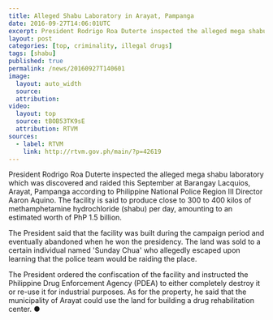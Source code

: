 ```yaml
---
title: Alleged Shabu Laboratory in Arayat, Pampanga
date: 2016-09-27T14:06:01UTC
excerpt: President Rodrigo Roa Duterte inspected the alleged mega shabu laboratory which was discovered and raided this September at Barangay Lacquios, Arayat, Pampanga according to Philippine National Police Region III Director Aaron Aquino.
layout: post
categories: [top, criminality, illegal drugs]
tags: [shabu]
published: true
permalink: /news/20160927T140601
image:
  layout: auto_width
  source: 
  attribution: 
video:
  layout: top
  source: tBOB53TK9sE
  attribution: RTVM
sources:
  - label: RTVM
    link: http://rtvm.gov.ph/main/?p=42619
---
```


President Rodrigo Roa Duterte inspected the alleged mega shabu laboratory which was discovered and raided this September at Barangay Lacquios, Arayat, Pampanga according to Philippine National Police Region III Director Aaron Aquino.
The facility is said to produce close to 300 to 400 kilos of methamphetamine hydrochloride (shabu) per day, amounting to an estimated worth of PhP 1.5 billion.

The President said that the facility was built during the campaign period and eventually abandoned when he won the presidency.
The land was sold to a certain individual named 'Sunday Chua' who allegedly escaped upon learning that the police team would be raiding the place.

The President ordered the confiscation of the facility and instructed the Philippine Drug Enforcement Agency (PDEA) to either completely destroy it or re-use it for industrial purposes. As for the property, he said that the municipality of Arayat could use the land for building a drug rehabilitation center.
&#x25cf;
